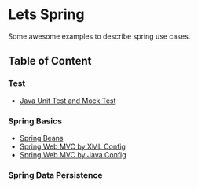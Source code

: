 # Lets Spring
Some awesome examples to describe spring use cases.

## Table of Content

### Test
- [Java Unit Test and Mock Test](\lets-java-test\README.md)

### Spring Basics
- [Spring Beans](\lets-spring-beans\README.md)
- [Spring Web MVC by XML Config](\lets-spring-web-mvc\README.md)
- [Spring Web MVC by Java Config](\lets-spring-web-mvc-java-config\README.md)

### Spring Data Persistence